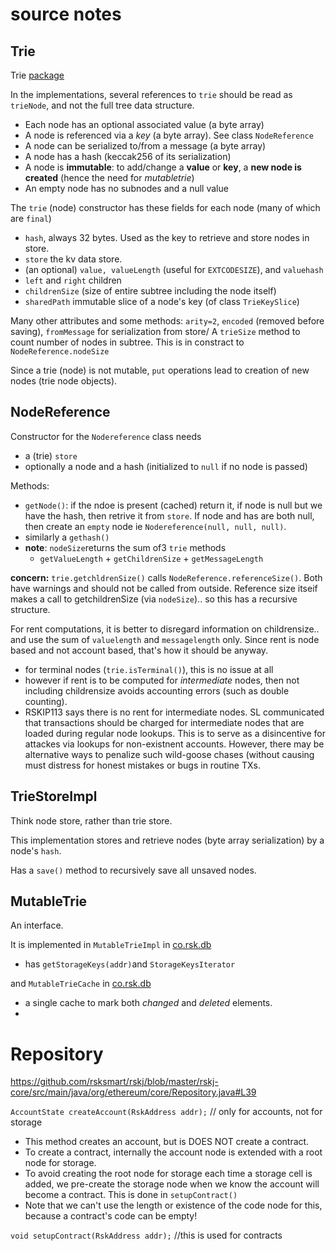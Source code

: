 # source notes

## Trie
Trie [package](https://github.com/rsksmart/rskj/tree/49ab8dee512fb18c745e7044d51e0d57ee32da18/rskj-core/src/main/java/co/rsk/trie)

In the implementations, several references to `trie` should be read as `trieNode`, and not the full tree data structure.

* Each node has an optional associated value (a byte array)
* A node is referenced via a *key* (a byte array). See class `NodeReference`
* A node can be serialized to/from a message (a byte array)
* A node has a hash (keccak256 of its serialization)
* A node is **immutable**: to add/change a **value** or **key**, a **new node is created** (hence the need for *mutabletrie*)
* An empty node has no subnodes and a null value

The `trie` (node) constructor has these fields for each node (many of which are `final`)
- `hash`, always 32 bytes. Used as the key to retrieve and store nodes in store.
- `store` the kv data store. 
- (an optional) `value, valueLength` (useful for `EXTCODESIZE`), and `valuehash`
- `left` and `right` children
- `childrenSize` (size of entire subtree including the node itself)
- `sharedPath`  immutable slice of a node's key (of class `TrieKeySlice`)

Many other attributes and some methods: `arity=2`, `encoded` (removed before saving), `fromMessage` for serialization from store/  A `trieSize` method to count number of nodes in subtree. This is in constract to `NodeReference.nodeSize`   

Since a trie (node) is not mutable, `put` operations lead to creation of new nodes (trie node objects).


## NodeReference

Constructor for the `Nodereference` class needs
- a (trie) `store`
- optionally a node and a hash (initialized to `null` if no node is passed) 

Methods:
- `getNode()`: if the ndoe is present (cached) return it, if node is null but we have the hash, then retrive it from `store`. If node and has are both null, then create an `empty` node ie `Nodereference(null, null, null)`. 
- similarly a `gethash()`
- **note**: `nodeSize`returns the sum of3 `trie` methods
    - `getValueLength` + `getChildrenSize` + `getMessageLength`

**concern:** `trie.getchldrenSize()` calls `NodeReference.referenceSize()`. Both have warnings and should not be called from outside. Reference size itseif makes a call to getchildrenSize (via `nodeSize`).. so this has a recursive structure.

For rent computations, it is better to disregard information on childrensize..  and use the sum of `valuelength` and `messagelength` only. Since rent is node based and not account based, that's how it should be anyway.
- for terminal nodes (`trie.isTerminal()`), this is no issue at all 
- however if rent is to be computed for *intermediate* nodes, then not including childrensize avoids accounting errors (such as double counting). 
- RSKIP113 says there is no rent for intermediate nodes. SL communicated that transactions should be charged for intermediate nodes that are loaded during regular node lookups. This is to serve as a disincentive for attackes via lookups for non-existnent accounts. However, there may be alternative ways to penalize such wild-goose chases (without causing must distress for honest mistakes or bugs in routine TXs.    



## TrieStoreImpl
Think node store, rather than trie store. 

This implementation stores and retrieve nodes (byte array serialization) by a node's `hash`.

Has a `save()` method to recursively save all unsaved nodes.


## MutableTrie
An interface. 

It is implemented in 
`MutableTrieImpl` in [co.rsk.db](https://github.com/rsksmart/rskj/blob/master/rskj-core/src/main/java/co/rsk/db/MutableTrieImpl.java)
- has `getStorageKeys(addr)`and `StorageKeysIterator`

and `MutableTrieCache` in [co.rsk.db](https://github.com/rsksmart/rskj/blob/master/rskj-core/src/main/java/co/rsk/db/MutableTrieCache.java)
- a single cache to mark both *changed* and *deleted* elements.
- 


# Repository

https://github.com/rsksmart/rskj/blob/master/rskj-core/src/main/java/org/ethereum/core/Repository.java#L39

`AccountState createAccount(RskAddress addr);` // only for accounts, not for storage

* This method creates an account, but is DOES NOT create a contract.
* To create a contract, internally the account node is extended with a root node for storage. 
* To avoid creating the root node for storage each time a storage cell is added, we pre-create the storage node when we know the account will become a contract. This is done in `setupContract()`
* Note that we can't use the length or existence of the code node for this, because a contract's code can be empty!

`void setupContract(RskAddress addr);` //this is used for contracts



